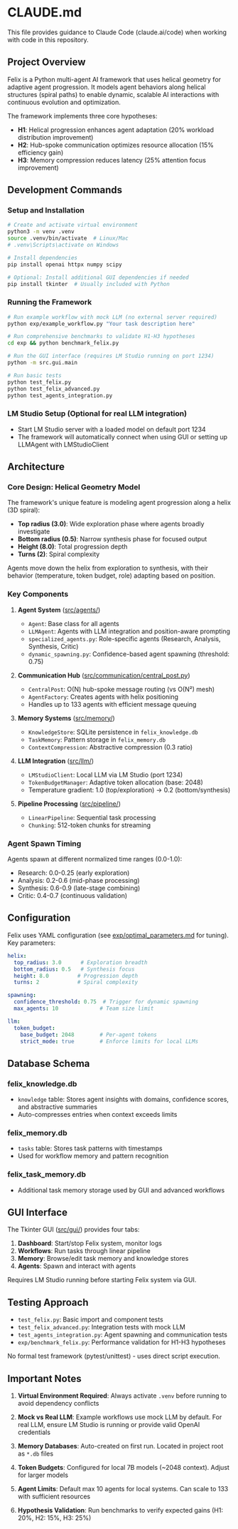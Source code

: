 # CLAUDE.md

This file provides guidance to Claude Code (claude.ai/code) when working with code in this repository.

## Project Overview

Felix is a Python multi-agent AI framework that uses helical geometry for adaptive agent progression. It models agent behaviors along helical structures (spiral paths) to enable dynamic, scalable AI interactions with continuous evolution and optimization.

The framework implements three core hypotheses:
- **H1**: Helical progression enhances agent adaptation (20% workload distribution improvement)
- **H2**: Hub-spoke communication optimizes resource allocation (15% efficiency gain)
- **H3**: Memory compression reduces latency (25% attention focus improvement)

## Development Commands

### Setup and Installation
```bash
# Create and activate virtual environment
python3 -m venv .venv
source .venv/bin/activate  # Linux/Mac
# .venv\Scripts\activate on Windows

# Install dependencies
pip install openai httpx numpy scipy

# Optional: Install additional GUI dependencies if needed
pip install tkinter  # Usually included with Python
```

### Running the Framework
```bash
# Run example workflow with mock LLM (no external server required)
python exp/example_workflow.py "Your task description here"

# Run comprehensive benchmarks to validate H1-H3 hypotheses
cd exp && python benchmark_felix.py

# Run the GUI interface (requires LM Studio running on port 1234)
python -m src.gui.main

# Run basic tests
python test_felix.py
python test_felix_advanced.py
python test_agents_integration.py
```

### LM Studio Setup (Optional for real LLM integration)
- Start LM Studio server with a loaded model on default port 1234
- The framework will automatically connect when using GUI or setting up LLMAgent with LMStudioClient

## Architecture

### Core Design: Helical Geometry Model
The framework's unique feature is modeling agent progression along a helix (3D spiral):
- **Top radius (3.0)**: Wide exploration phase where agents broadly investigate
- **Bottom radius (0.5)**: Narrow synthesis phase for focused output
- **Height (8.0)**: Total progression depth
- **Turns (2)**: Spiral complexity

Agents move down the helix from exploration to synthesis, with their behavior (temperature, token budget, role) adapting based on position.

### Key Components

1. **Agent System** ([src/agents/](src/agents/))
   - `Agent`: Base class for all agents
   - `LLMAgent`: Agents with LLM integration and position-aware prompting
   - `specialized_agents.py`: Role-specific agents (Research, Analysis, Synthesis, Critic)
   - `dynamic_spawning.py`: Confidence-based agent spawning (threshold: 0.75)

2. **Communication Hub** ([src/communication/central_post.py](src/communication/central_post.py))
   - `CentralPost`: O(N) hub-spoke message routing (vs O(N²) mesh)
   - `AgentFactory`: Creates agents with helix positioning
   - Handles up to 133 agents with efficient message queuing

3. **Memory Systems** ([src/memory/](src/memory/))
   - `KnowledgeStore`: SQLite persistence in `felix_knowledge.db`
   - `TaskMemory`: Pattern storage in `felix_memory.db`
   - `ContextCompression`: Abstractive compression (0.3 ratio)

4. **LLM Integration** ([src/llm/](src/llm/))
   - `LMStudioClient`: Local LLM via LM Studio (port 1234)
   - `TokenBudgetManager`: Adaptive token allocation (base: 2048)
   - Temperature gradient: 1.0 (top/exploration) → 0.2 (bottom/synthesis)

5. **Pipeline Processing** ([src/pipeline/](src/pipeline/))
   - `LinearPipeline`: Sequential task processing
   - `Chunking`: 512-token chunks for streaming

### Agent Spawn Timing
Agents spawn at different normalized time ranges (0.0-1.0):
- Research: 0.0-0.25 (early exploration)
- Analysis: 0.2-0.6 (mid-phase processing)
- Synthesis: 0.6-0.9 (late-stage combining)
- Critic: 0.4-0.7 (continuous validation)

## Configuration

Felix uses YAML configuration (see [exp/optimal_parameters.md](exp/optimal_parameters.md) for tuning). Key parameters:

```yaml
helix:
  top_radius: 3.0      # Exploration breadth
  bottom_radius: 0.5   # Synthesis focus
  height: 8.0         # Progression depth
  turns: 2            # Spiral complexity

spawning:
  confidence_threshold: 0.75  # Trigger for dynamic spawning
  max_agents: 10             # Team size limit

llm:
  token_budget:
    base_budget: 2048        # Per-agent tokens
    strict_mode: true        # Enforce limits for local LLMs
```

## Database Schema

### felix_knowledge.db
- `knowledge` table: Stores agent insights with domains, confidence scores, and abstractive summaries
- Auto-compresses entries when context exceeds limits

### felix_memory.db
- `tasks` table: Stores task patterns with timestamps
- Used for workflow memory and pattern recognition

### felix_task_memory.db
- Additional task memory storage used by GUI and advanced workflows

## GUI Interface

The Tkinter GUI ([src/gui/](src/gui/)) provides four tabs:
1. **Dashboard**: Start/stop Felix system, monitor logs
2. **Workflows**: Run tasks through linear pipeline
3. **Memory**: Browse/edit task memory and knowledge stores
4. **Agents**: Spawn and interact with agents

Requires LM Studio running before starting Felix system via GUI.

## Testing Approach

- `test_felix.py`: Basic import and component tests
- `test_felix_advanced.py`: Integration tests with mock LLM
- `test_agents_integration.py`: Agent spawning and communication tests
- `exp/benchmark_felix.py`: Performance validation for H1-H3 hypotheses

No formal test framework (pytest/unittest) - uses direct script execution.

## Important Notes

1. **Virtual Environment Required**: Always activate `.venv` before running to avoid dependency conflicts

2. **Mock vs Real LLM**: Example workflows use mock LLM by default. For real LLM, ensure LM Studio is running or provide valid OpenAI credentials

3. **Memory Databases**: Auto-created on first run. Located in project root as `*.db` files

4. **Token Budgets**: Configured for local 7B models (~2048 context). Adjust for larger models

5. **Agent Limits**: Default max 10 agents for local systems. Can scale to 133 with sufficient resources

6. **Hypothesis Validation**: Run benchmarks to verify expected gains (H1: 20%, H2: 15%, H3: 25%)